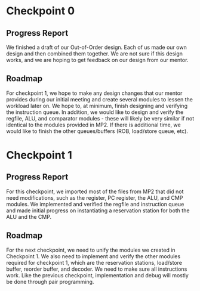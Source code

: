 # Checkpoint 0

## Progress Report
We finished a draft of our Out-of-Order design. Each of us made our own 
design and then combined them together. We are not sure if this design
works, and we are hoping to get feedback on our design from our mentor.

## Roadmap
For checkpoint 1, we hope to make any design changes that our mentor 
provides during our initial meeting and create several modules to lessen the
workload later on. We hope to, at minimum, finish designing and verifying
the instruction queue. In addition, we would like to design and verify the
regfile, ALU, and comparator modules - these will likely be very similar
if not identical to the modules provided in MP2. If there is additional
time, we would like to finish the other queues/buffers (ROB, load/store
queue, etc).

# Checkpoint 1

## Progress Report
For this checkpoint, we imported most of the files from MP2 that did not 
need modifications, such as the register, PC register, the ALU, and CMP 
modules. We implemented and verified the regfile and instruction queue and 
made initial progress on instantiating a reservation station for both the ALU and the CMP. 

## Roadmap
For the next checkpoint, we need to unify the modules we created in Checkpoint 1. We also need to implement and verify the other modules required for checkpoint 1, which are the reservation stations, load/store buffer, reorder buffer, and decoder. We need to make sure all instructions work. Like the previous checkpoint, implementation and debug will mostly be done through pair programming.
